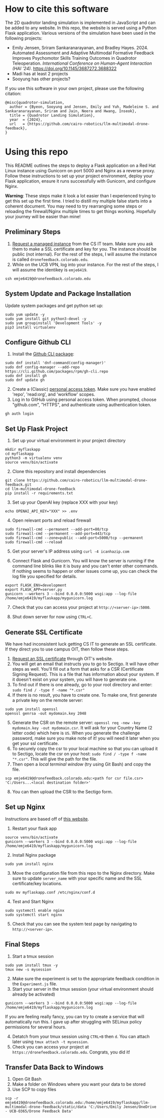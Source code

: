 # How to cite this software
The 2D quadrotor landing simulation is implemented in JavaScript and can be added to any website. In this repo, the website is served using a Python Flask application. Various versions of the simulation have been used in the following projects:
- Emily Jensen, Sriram Sankaranarayanan, and Bradley Hayes. 2024. Automated Assessment and Adaptive Multimodal Formative Feedback Improves Psychomotor Skills Training Outcomes in Quadrotor Teleoperation. _International Conference on Human-Agent Interaction (HAI '24)_. https://doi.org/10.1145/3687272.3688322
- Madi has at least 2 projects
- Sooyung has other projects?

If you use this software in your own project, please use the following citation:
```
@misc{quadrotor-simulation,
  author = {Byeon, Sooyung and Jensen, Emily and Yuh, Madeleine S. and Sankaranarayanan, Sriram and Jain, Neera and Hwang, Inseok},
  title = {Quadrotor Landing Simulation},
  year  = {2024},
  url   = {https://github.com/cairo-robotics/llm-multimodal-drone-feedback},
}
```

# Using this repo

This README outlines the steps to deploy a Flask application on a Red Hat Linux instance using Gunicorn on port 5000 and Nginx as a reverse proxy. Follow these instructions to set up your project environment, deploy your Flask application, ensure it runs successfully with Gunicorn, and configure Nginx.

**Warning**: These steps make it look a lot easier than I experienced trying to get this set up the first time. I tried to distill my multiple false starts into a coherent document. You may need to try rearranging some steps or reloading the firewall/Nginx multiple times to get things working. Hopefully your journey will be easier than mine!

## Preliminary Steps
1. [Request a managed instance](https://www.colorado.edu/cs/content/managed-cloud-instance-request) from the CS IT team. Make sure you ask them to make a SSL certificate and key for you. The instance should be public (not internal). For the rest of the steps, I will assume the instance is called `dronefeedback.colorado.edu`.
2. While on the UCB VPN, log into your instance. For the rest of the steps, I will assume the identikey is `emje6419`.
```
ssh emje6419@dronefeedback.colorado.edu
```

## System Update and Package Installation
Update system packages and get python set up:
```
sudo yum update -y
sudo yum install git python3-devel -y
sudo yum groupinstall 'Development Tools' -y
pip3 install virtualenv
```

## Configure Github CLI
1. Install the [Github CLI package](https://github.com/cli/cli/blob/trunk/docs/install_linux.md#fedora-centos-red-hat-enterprise-linux-dnf):
```
sudo dnf install 'dnf-command(config-manager)'
sudo dnf config-manager --add-repo https://cli.github.com/packages/rpm/gh-cli.repo
sudo dnf install gh
sudo dnf update gh
```
2. Create a (Classic) [personal access token](https://docs.github.com/en/authentication/keeping-your-account-and-data-secure/managing-your-personal-access-tokens#creating-a-personal-access-token-classic). Make sure you have enabled 'repo', 'read:org', and 'workflow' scopes.
3. Log in to GitHub using personal access token. When prompted, choose "github.com", "HTTPS", and authenticate using authentication token. 
```
gh auth login
```
## Set Up Flask Project
1. Set up your virtual environment in your project directory
```
mkdir myflaskapp
cd myflaskapp
python3 -m virtualenv venv
source venv/bin/activate
```
2. Clone this repository and install dependencies
```
git clone https://github.com/cairo-robotics/llm-multimodal-drone-feedback.git
cd llm-multimodal-drone-feedback
pip install -r requirements.txt
```
3. Set up your OpenAI key (replace XXX with your key)
```
echo OPENAI_API_KEY="XXX" >> .env
```

4. Open relevant ports and reload firewall
```
sudo firewall-cmd --permanent --add-port=80/tcp
sudo firewall-cmd --permanent --add-port=443/tcp
sudo firewall-cmd --zone=public --add-port=5000/tcp --permanent
sudo firewall-cmd --reload
```

5. Get your server's IP address using `curl -4 icanhazip.com`

6. Connect Flask and Gunicorn. You will know the server is running if the command line blinks like it is busy and you can't enter other commands. If nothing seems to happen or other issues come up, you can check the log file you specified for details.
```
export FLASK_ENV=development
export FLASK_APP=server.py
gunicorn --workers 3 --bind 0.0.0.0:5000 wsgi:app --log-file /home/emje6419/myflaskapp/mygunicorn.log
```
7. Check that you can access your project at `http://<server-ip>:5000`.

8. Shut down server for now using `CTRL+C`.

## Generate SSL Certificate
We have had inconsistent luck getting CS IT to generate an SSL certificate. If they direct you to use campus OIT, then follow these steps.

1. [Request an SSL certificate](https://oit.colorado.edu/services/web-content-applications/ssl-certificates) through OIT's website.
2. You will get an email that instructs you to go to Sectigo. It will have other steps as well. You'll fill out a form that asks for a CSR (Certificate Signing Request). This is a file that has information about your system. If it doesn't exist on your system, you will have to generate one.
3. To find out if there is one already, go to your root directory and enter: `sudo find / -type f -name "*.csr"`
4. If there is no result, you have to create one. To make one, first generate a private key on the remote server:
```
sudo yum install openssl
openssl genrsa -out mydomain.key 2048
```
5. Generate the CSR on the remote server: `openssl req -new -key mydomain.key -out mydomain.csr`. It will ask for your Country Name (2 letter code) which here is `US`. When you generate the challenge password, make sure you make note of it! you will need it later when you get your ssl certificate.
6. To securely copy the csr to your local machine so that you can upload it to Sectigo, locate the csr on your host: `sudo find / -type f -name "*.csr"`. This will give the path for the file.
7. Then open a _local terminal window_ (try using Git Bash) and copy the file.
```
scp emje6419@dronefeedback.colorado.edu:<path for csr file.csr> 'C:/Users...<local destination folder>'
```
8. You can then upload the CSR to the Sectigo form.

## Set up Nginx
Instructions are based off of [this website](https://access.redhat.com/documentation/en-us/red_hat_enterprise_linux/8/html/deploying_different_types_of_servers/setting-up-and-configuring-nginx_deploying-different-types-of-servers).
1. Restart your flask app
```
source venv/bin/activate
gunicorn --workers 3 --bind 0.0.0.0:5000 wsgi:app --log-file /home/emje6419/myflaskapp/mygunicorn.log
```
2. Install Nginx package
```
sudo yum install nginx
```

3. Move the configuration file from this repo to the Nginx directory. Make sure to update `server_name` with your specific name and the SSL certificate/key locations.
```
sudo mv myflaskapp.conf /etc/nginx/conf.d
```

4. Test and Start Nginx
```
sudo systemctl enable nginx
sudo systemctl start nginx
```

5. Check that you can see the system test page by navigating to `http://<server-ip>`.

## Final Steps
1. Start a tmux session
```
sudo yum install tmux -y
tmux new -s mysession
```
2. Make sure the experiment is set to the appropriate feedback condition in the `Experiment.js` file.
3. Start your server in the tmux session (your virtual environment should already be activated)
```
gunicorn --workers 3 --bind 0.0.0.0:5000 wsgi:app --log-file /home/emje6419/myflaskapp/mygunicorn.log
```
If you are feeling really fancy, you can try to create a service that will automatically run this. I gave up after struggling with SELinux policy permissions for several hours.

4. Detatch from your tmux session using `CTRL+B` then `d`. You can attach later using `tmux attach -t mysession`.
5. Check you can access your project at `https://dronefeedback.colorado.edu`. Congrats, you did it!

## Transfer Data Back to Windows
1. Open Git Bash
2. Make a folder on Windows where you want your data to be stored
3. Use SCP to copy files
```
scp -r emje6419@dronefeedback.colorado.edu:/home/emje6419/myflaskapp/llm-multimodal-drone-feedback/static/data 'C:/Users/Emily Jensen/OneDrive - UCB-O365/Drone Feedback Data'
```
